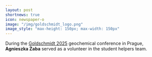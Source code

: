 ```yaml
---
layout: post
shortnews: true
icon: newspaper-o
image: "/img/goldschmidt_logo.png"
image_style: "max-height: 150px; max-width: 150px"
---
```


During the <a href="https://2025.goldschmidt.info/">Goldschmidt 2025</a> geochemical conference in Prague,
  <b>Agnieszka Żaba</b> served as a volunteer in the student helpers team.
